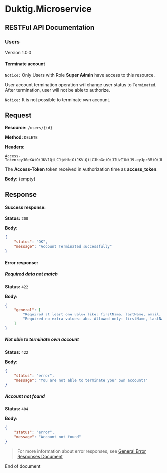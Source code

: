 # Duktig.Microservice
## RESTFul API Documentation

### Users

Version 1.0.0

#### Terminate account

`Notice:` Only Users with Role **Super Admin** have access to this resource.

User account termination operation will change user status to `Terminated`. After termination, user will not be able to authorize. 

`Notice:` It is not possible to terminate own account. 

Request
---

**Resource:** `/users/{id}`

**Method:** `DELETE`

**Headers:**

```
Access-Token:eyJ0eXAiOiJKV1QiLCJjdHkiOiJKV1QiLCJhbGciOiJIUzI1NiJ9.eyJpc3MiOiJEdWt0aWcuaW8uaXNzIiwiYXVkIjoiRHVrdGlnLmlvLmdlbmVyYWwuYXVkIiwic3ViIjoiRHVrdGlnLmlvLmdlbmVyYWwuc3ViIiwianRpIjoiRHVrdGlnLmlvLmdlbmVyYWwuanRpIiwibmJmIjoxNTYxOTIxNzMwLCJpYXQiOjE1NjE5MjE3MzAsImV4cCI6MTU2MjAwODEzMCwiYWNjb3VudCI6eyJ1c2VySWQiOjEwOSwiZmlyc3ROYW1lIjoiRGF2aWQiLCJsYXN0TmFtZSI6IkF5dmF6eWFuIiwiZW1haWwiOiJ0b2tlcm5lbEBnbWFpbC5jb20iLCJpZFJvbGUiOjF9fQ.rjbkAijCx2i09dfDmpfip7mRRfRWvQo8qtREUCPX2Bg
```

The **Access-Token** token received in Authorization time as **access_token**.

**Body:** {empty} 

Response
---

#### Success response:

**Status:** `200`

**Body:**

```json
{
    "status": "OK",
    "message": "Account Terminated successfully"
}
```

#### Error response:

##### Required data not match 

**Status:** `422`

**Body:**

```json
{
    "general": [
        "Required at least one value like: firstName, lastName, email, password, phone, comment, roleId, status",
        "Required no extra values: abc. Allowed only: firstName, lastName, email, password, phone, comment, roleId, status"
    ]
}
```

##### Not able to terminate own account 

**Status:** `422`

**Body:**

```json
{
    "status": "error",
    "message": "You are not able to terminate your own account!"
}
```

##### Account not found 

**Status:** `404`

**Body:**

```json
{
    "status": "error",
    "message": "Account not found"
}
```

> For more information about error responses, see [General Error Responses Document](../3-general-error-responses.md)

End of document
